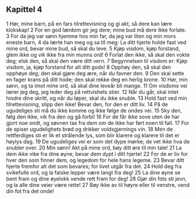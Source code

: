 ## Kapittel 4

1 Hør, mine barn, på en fars tilrettevisning og gi akt, så dere kan lære klokskap! 
2 For en god lærdom gir jeg dere; mine bud må dere ikke forlate. 
3 For da jeg var sønn hjemme hos min far, da jeg var liten og min mors eneste barn, 
4 da lærte han meg og sa til meg: La ditt hjerte holde fast ved mine ord, bevar mine bud, så skal du leve. 
5 Kjøp visdom, kjøp forstand, glem ikke og vik ikke fra min munns ord! 
6 Forlat den ikke, så skal den vokte deg; elsk den, så skal den være ditt vern. 
7 Begynnelsen til visdom er: Kjøp visdom, ja, kjøp forstand for alt ditt gods! 
8 Opphøy den, så skal den opphøye deg; den skal gjøre deg ære, når du favner den. 
9 Den skal sette en fager krans på ditt hode; den skal rekke deg en herlig krone. 
10 Hør, min sønn, og ta imot mine ord, så skal dine leveår bli mange. 
11 Om visdoms vei lærer jeg deg, jeg leder deg på rettvishets stier. 
12 Når du går, skal intet hindre dine skritt, og når du løper, skal du ikke snuble. 
13 Hold fast ved min tilrettevisning, slipp den ikke! Bevar den, for den er ditt liv. 
14 På de ugudeliges sti må du ikke komme og ikke følge de ondes vei. 
15 Sky den, følg den ikke, vik fra den og gå forbi! 
16 For de får ikke sove uten de har gjort noe ondt, og søvnen tas fra dem om de ikke har ført noen til fall. 
17 For de spiser ugudelighets brød og drikker voldsgjernings vin. 
18 Men de rettferdiges sti er lik et strålende lys, som blir klarere og klarere til det er høylys dag. 
19 De ugudeliges vei er som det dype mørke; de vet ikke hva de snubler over. 
20 Min sønn! Akt på mine ord, bøy ditt øre til min tale! 
21 La dem ikke vike fra dine øyne, bevar dem dypt i ditt hjerte! 
22 For de er liv for hver den som finner dem, og legedom for hele hans legeme. 
23 Bevar ditt hjerte fremfor alt det som bevares; for livet utgår fra det. 
24 Hold deg fra svikefulle ord, og la falske lepper være langt fra deg! 
25 La dine øyne se bent fram og dine øyelokk vende rett fram for deg! 
26 Gjør din fots sti jevn, og la alle dine veier være rette! 
27 Bøy ikke av til høyre eller til venstre, vend din fot fra det onde!
